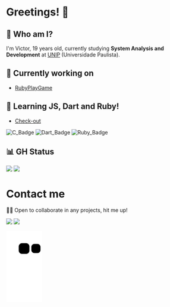 # Greetings! 👋

## 🤔 Who am I?
  I'm Victor, 19 years old, currently studying **System Analysis and Development** at [UNIP](https://unip.br/) (Universidade Paulista).

## 🚧 Currently working on
  - [RubyPlayGame](https://github.com/otavioabreu27/RBpg)
  
## 🌱 Learning JS, Dart and Ruby!
  - [Check-out]()


<div align="left">

  <img src="https://img.icons8.com/color/96/javascript--v1.png" 
  height="50px" widht="50px" alt="C_Badge"/>
  <img src="https://img.icons8.com/color/344/dart.png" height="50px" width="50px" alt="Dart_Badge"/>
  <img src="https://www.demorodavel.com/wp-content/uploads/2019/09/ruby-logo.png" height="50px" width="50px" alt="Ruby_Badge"/>
  </div>
<p align="left"> 
</p>

## 📊 GH Status

<div>
<img height="120em" src="https://github-readme-stats.vercel.app/api?username=VictorSandim&show_icons=true&theme=dark&include_all_commits=true&count_private=true"/>
<img height="120em" src="https://github-readme-stats.vercel.app/api/top-langs/?username=VictorSandim&layout=compact&langs_count=7&theme=dark"/>
</div>
 
# Contact me
🐱‍🏍 Open to collaborate in any projects, hit me up!
<div> 
  <a href = "mailto:victorsandim12@gmail.com"><img src="https://img.shields.io/badge/-Gmail-%23333?style=for-the-badge&logo=gmail&logoColor=white" target="_blank"></a>
  <a href="https://www.linkedin.com/in/victor-augusto-sandim/" target="_blank"><img src="https://img.shields.io/badge/-LinkedIn-%230077B5?style=for-the-badge&logo=linkedin&logoColor=white" target="_blank"></a> 

![Snake animation](https://github.com/rafaballerini/rafaballerini/blob/output/github-contribution-grid-snake.svg)

</div>
